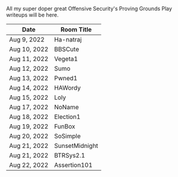 All my super doper great Offensive Security's Proving Grounds Play writeups will be here.

Date			| Room Title
----------------|------------------------
Aug 9, 2022		| Ha-natraj
Aug 10, 2022	| BBSCute
Aug 11, 2022	| Vegeta1
Aug 12, 2022	| Sumo
Aug 13, 2022	| Pwned1
Aug 14, 2022	| HAWordy
Aug 15, 2022	| Loly
Aug 17, 2022	| NoName
Aug 18, 2022	| Election1
Aug 19, 2022	| FunBox
Aug 20, 2022	| SoSimple
Aug 21, 2022	| SunsetMidnight
Aug 21, 2022	| BTRSys2.1
Aug 22, 2022	| Assertion101